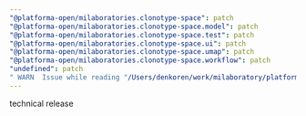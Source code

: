 ```yaml
---
"@platforma-open/milaboratories.clonotype-space": patch
"@platforma-open/milaboratories.clonotype-space.model": patch
"@platforma-open/milaboratories.clonotype-space.test": patch
"@platforma-open/milaboratories.clonotype-space.ui": patch
"@platforma-open/milaboratories.clonotype-space.umap": patch
"@platforma-open/milaboratories.clonotype-space.workflow": patch
"undefined": patch
" WARN  Issue while reading "/Users/denkoren/work/milaboratory/platforma/platforma-open/clonotype-space/.npmrc". Failed to replace env in config: ${NPMJS_TOKEN}": patch
---
```


technical release
